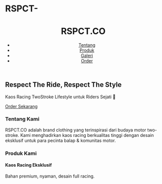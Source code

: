 # RSPCT-<!DOCTYPE html><html lang="id">
<head>
  <meta charset="UTF-8" />
  <meta name="viewport" content="width=device-width, initial-scale=1.0" />
  <title>RSPCT.CO - Racing Apparel</title>
  <script src="https://cdn.tailwindcss.com"></script>
</head>
<body class="bg-gray-900 text-white font-sans">
  <!-- Navbar -->
  <header class="flex justify-between items-center p-6 bg-gray-800 shadow-lg">
    <h1 class="text-2xl font-bold text-blue-400">RSPCT.CO</h1>
    <nav>
      <ul class="flex gap-6">
        <li><a href="#tentang" class="hover:text-blue-400">Tentang</a></li>
        <li><a href="#produk" class="hover:text-blue-400">Produk</a></li>
        <li><a href="#galeri" class="hover:text-blue-400">Galeri</a></li>
        <li><a href="#order" class="hover:text-blue-400">Order</a></li>
      </ul>
    </nav>
  </header>  <!-- Hero -->  <section class="text-center py-20 bg-gradient-to-r from-blue-600 to-gray-800">
    <h2 class="text-4xl font-extrabold mb-4">Respect The Ride, Respect The Style</h2>
    <p class="text-lg mb-6">Kaos Racing TwoStroke Lifestyle untuk Riders Sejati 🚦</p>
    <a href="#order" class="bg-blue-500 text-white px-6 py-3 rounded-xl font-semibold hover:bg-blue-400 transition">Order Sekarang</a>
  </section>  <!-- Tentang Kami -->  <section id="tentang" class="max-w-5xl mx-auto py-16 px-6 text-center">
    <h3 class="text-3xl font-bold mb-6">Tentang Kami</h3>
    <p class="text-gray-300 leading-relaxed">
      RSPCT.CO adalah brand clothing yang terinspirasi dari <span class="text-blue-400 font-semibold">budaya motor two-stroke</span>.
      Kami menghadirkan kaos racing berkualitas tinggi dengan desain eksklusif untuk para pecinta balap & komunitas motor.
    </p>
  </section>  <!-- Produk -->  <section id="produk" class="bg-gray-800 py-16 px-6">
    <div class="max-w-5xl mx-auto text-center">
      <h3 class="text-3xl font-bold mb-10">Produk Kami</h3>
      <div class="grid md:grid-cols-3 gap-8">
        <div class="bg-gray-900 p-6 rounded-xl shadow-lg">
          <h4 class="text-xl font-semibold mb-2">Kaos Racing Eksklusif</h4>
          <p class="text-gray-400">Bahan premium, nyaman, desain full racing.</p>
        </div>
        <div class="bg-gray-900
